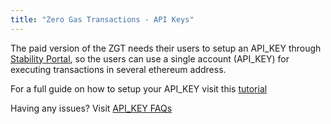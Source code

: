```yaml
---
title: "Zero Gas Transactions - API Keys"
---
```


The paid version of the ZGT needs their users to setup an API_KEY through [Stability Portal](https://portal.stabilityprotocol.com), so the users can use a single account (API_KEY) for executing transactions in several ethereum address.

For a full guide on how to setup your API_KEY visit this [tutorial](/builders/register_for_api_key)

Having any issues? Visit [API_KEY FAQs](/resource/faq)
